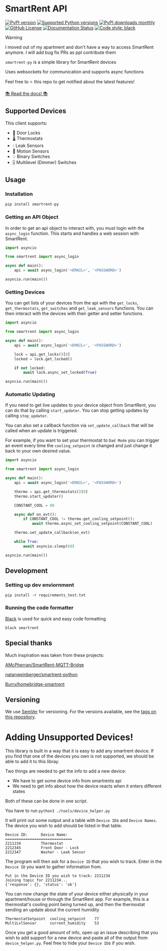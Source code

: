 # SmartRent API

[![PyPI version][pypi-version-badge]](https://pypi.org/project/smartrent-py/)
[![Supported Python versions][supported-versions-badge]](https://pypi.org/project/smartrent-py/)
[![PyPI downloads monthly][m-downloads-badge]](https://pypistats.org/packages/smartrent-py)
[![GitHub License][license-badge]](LICENSE.txt)
[![Documentation Status][docs-badge]](https://smartrentpy.readthedocs.io/en/latest/?badge=latest)
[![Code style: black][black-badge]](https://github.com/psf/black)

> [!WARNING]
> I moved out of my apartment and don't have a way to access SmartRent anymore. I will add bug fix PRs as ppl contribute them

`smartrent-py` is a simple library for SmartRent devices

Uses websockets for communication and supports async functions

Feel free to ⭐️ this repo to get notified about the latest features!

[📚 Read the docs! 📚](https://smartrentpy.readthedocs.io)
## Supported Devices
This client supports:
* 🔐 Door Locks
* 🌡 Thermostats
* 💧 Leak Sensors
* 🏃 Motion Sensors
* 💡 Binary Switches
* 🎚 Multilevel (Dimmer) Switches


## Usage

### Installation

```bash
pip install smartrent-py
```

### Getting an API Object
In order to get an api object to interact with, you must login with the `async_login` function. This starts and handles a web session with SmartRent.

```python
import asyncio

from smartrent import async_login

async def main():
    api = await async_login('<EMAIL>', '<PASSWORD>')

asyncio.run(main())
```

### Getting Devices
You can get lists of your devices from the api with the `get_locks`, `get_thermostats`, `get_switches` and `get_leak_sensors` functions. You can then interact with the devices with their getter and setter functions.

```python
import asyncio

from smartrent import async_login

async def main():
    api = await async_login('<EMAIL>', '<PASSWORD>')

    lock = api.get_locks()[0]
    locked = lock.get_locked()

    if not locked:
        await lock.async_set_locked(True)

asyncio.run(main())
```

### Automatic Updating
If you need to get live updates to your device object from SmartRent, you can do that by calling `start_updater`. You can stop getting updates by calling `stop_updater`.

You can also set a callback function via `set_update_callback` that will be called when an update is triggered.

For example, if you want to set your thermostat to `Dad Mode` you can trigger an event every time the `cooling_setpoint` is changed and just change it back to your own desired value.
```python
import asyncio

from smartrent import async_login

async def main():
    api = await async_login('<EMAIL>', '<PASSWORD>')

    thermo = api.get_thermostats()[0]
    thermo.start_updater()

    CONSTANT_COOL = 80

    async def on_evt():
        if CONSTANT_COOL != thermo.get_cooling_setpoint():
            await thermo.async_set_cooling_setpoint(CONSTANT_COOL)

    thermo.set_update_callback(on_evt)

    while True:
        await asyncio.sleep(60)

asyncio.run(main())
```

## Development
### Setting up dev enviornment

```
pip install -r requirements_test.txt
```

### Running the code formatter
[Black](https://github.com/psf/black) is used for quick and easy code formatting

```
black smartrent
```

## Special thanks
Much inspiration was taken from these projects:

[AMcPherran/SmartRent-MQTT-Bridge](https://github.com/AMcPherran/SmartRent-MQTT-Bridge)

[natanweinberger/smartrent-python](https://github.com/natanweinberger/smartrent-python)

[Burry/homebridge-smartrent](https://github.com/Burry/homebridge-smartrent)
## Versioning

We use [SemVer](http://semver.org/) for versioning. For the versions available, see the [tags on this repository](https://github.com/your/project/tags).

# Adding Unsupported Devices!

This library is built in a way that it is easy to add any smartrent device. If you find that one of the devices you own is not supported, we should be able to add it to this libray.

Two things are needed to get the info to add a new device:
* We have to get some device info from smartrents api
* We need to get info about how the device reacts when it enters different states

Both of these can be done in one script.

You have to run `python3 ./tools/device_helper.py`

It will print out some output and a table with `Device ID`s and `Device Names`. The device you wish to add should be listed in that table.
```
Device ID:      Device Name:
==============================
2211234         Thermostat
2212345         Front Door - Lock
2212347         Washer - Leak Sensor
```

The program will then ask for a `Device ID` that you wish to track. Enter in the `Device ID` you want to gather information from.

```
Put in the Device ID you wish to track: 2211234
Joining topic for 2211234...
{'response': {}, 'status': 'ok'}
```

You can now change the state of your device either physically in your apartment/house or through the SmartRent app. For example, this is a thermostat's cooling point being turned up, and then the thermostat sending an update about the current humidity
```
ThermostatSetpoint  cooling_setpoint    77
MultiLvlSensor      current_humidity    53
```

Once you get a good amount of info, open up an issue describing that you wish to add support for a new device and paste all of the output from `device_helper.py`. Feel free to hide your `Device ID`s if you wish.


[pypi-version-badge]: https://img.shields.io/pypi/v/smartrent-py.svg?logo=pypi&logoColor=FFE873&style=for-the-badge
[supported-versions-badge]: https://img.shields.io/pypi/pyversions/smartrent-py.svg?logo=python&logoColor=FFE873&style=for-the-badge
[downloads-badge]: https://static.pepy.tech/personalized-badge/smartrent-py?period=total&units=international_system&left_color=grey&right_color=orange&left_text=total%20downloads&style=for-the-badge
[m-downloads-badge]: https://img.shields.io/pypi/dm/smartrent-py.svg?style=for-the-badge
[license-badge]: https://img.shields.io/github/license/ZacheryThomas/smartrent-py.svg?style=for-the-badge
[docs-badge]: https://readthedocs.org/projects/smartrentpy/badge/?version=latest&style=for-the-badge
[black-badge]: https://img.shields.io/badge/code%20style-black-000000.svg?style=for-the-badge
